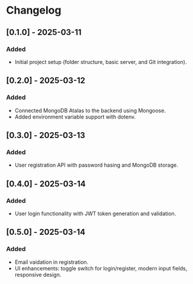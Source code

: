 # Changelog

## [0.1.0] - 2025-03-11
### Added
- Initial project setup (folder structure, basic server, and Git integration).

## [0.2.0] - 2025-03-12
### Added
- Connected MongoDB Atalas to the backend using Mongoose.
- Added environment variable support with dotenv.

## [0.3.0] - 2025-03-13
### Added
- User registration API with password hasing and MongoDB storage.

## [0.4.0] - 2025-03-14
### Added
- User login functionality with JWT token generation and validation.

## [0.5.0] - 2025-03-14
### Added
- Email vaidation in registration.
- UI enhancements: toggle switch for login/register, modern input fields, responsive design.

